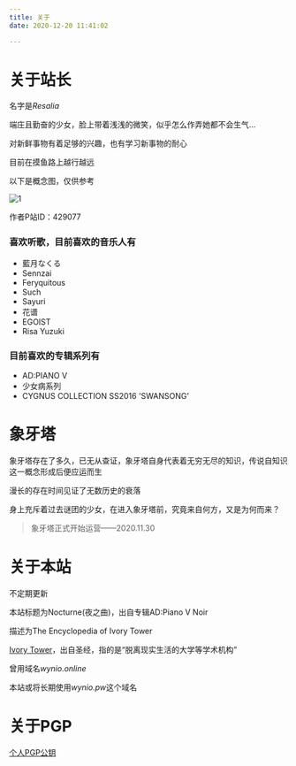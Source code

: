 ```yaml
---
title: 关于
date: 2020-12-20 11:41:02

---
```

# 关于站长

名字是*Resalia*

端庄且勤奋的少女，脸上带着浅浅的微笑，似乎怎么作弄她都不会生气...

对新鲜事物有着足够的兴趣，也有学习新事物的耐心

目前在摸鱼路上越行越远

以下是概念图，仅供参考

![1](/css/a.jpg)

作者P站ID：429077

### 喜欢听歌，目前喜欢的音乐人有

+ 藍月なくる
+ Sennzai
+ Feryquitous
+ Such
+ Sayuri
+ 花谱
+ EGOIST
+ Risa Yuzuki

### 目前喜欢的专辑系列有

+ AD:PIANO V
+ 少女病系列
+ CYGNUS COLLECTION SS2016 'SWANSONG'

# 象牙塔

象牙塔存在了多久，已无从查证，象牙塔自身代表着无穷无尽的知识，传说自知识这一概念形成后便应运而生

漫长的存在时间见证了无数历史的衰落

身上充斥着过去谜团的少女，在进入象牙塔前，究竟来自何方，又是为何而来？

> 象牙塔正式开始运营——2020.11.30

# 关于本站

不定期更新

本站标题为Nocturne(夜之曲)，出自专辑AD:Piano V Noir

描述为The Encyclopedia of Ivory Tower

[Ivory Tower](https://zh.wikipedia.org/wiki/%E8%B1%A1%E7%89%99%E5%A1%94)，出自圣经，指的是“脱离现实生活的大学等学术机构”

曾用域名*wynio.online*

本站或将长期使用*wynio.pw*这个域名

# 关于PGP

[个人PGP公钥](/pgp/pgp.html)

#



